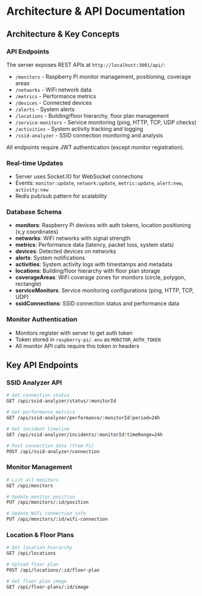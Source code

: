 # Architecture & API Documentation

## Architecture & Key Concepts

### API Endpoints
The server exposes REST APIs at `http://localhost:3001/api/`:
- `/monitors` - Raspberry Pi monitor management, positioning, coverage areas
- `/networks` - WiFi network data
- `/metrics` - Performance metrics
- `/devices` - Connected devices
- `/alerts` - System alerts
- `/locations` - Building/floor hierarchy, floor plan management
- `/service-monitors` - Service monitoring (ping, HTTP, TCP, UDP checks)
- `/activities` - System activity tracking and logging
- `/ssid-analyzer` - SSID connection monitoring and analysis

All endpoints require JWT authentication (except monitor registration).

### Real-time Updates
- Server uses Socket.IO for WebSocket connections
- Events: `monitor:update`, `network:update`, `metric:update`, `alert:new`, `activity:new`
- Redis pub/sub pattern for scalability

### Database Schema
- **monitors**: Raspberry Pi devices with auth tokens, location positioning (x,y coordinates)
- **networks**: WiFi networks with signal strength
- **metrics**: Performance data (latency, packet loss, system stats)
- **devices**: Detected devices on networks
- **alerts**: System notifications
- **activities**: System activity logs with timestamps and metadata
- **locations**: Building/floor hierarchy with floor plan storage
- **coverageAreas**: WiFi coverage zones for monitors (circle, polygon, rectangle)
- **serviceMonitors**: Service monitoring configurations (ping, HTTP, TCP, UDP)
- **ssidConnections**: SSID connection status and performance data

### Monitor Authentication
- Monitors register with server to get auth token
- Token stored in `raspberry-pi/.env` as `MONITOR_AUTH_TOKEN`
- All monitor API calls require this token in headers

## Key API Endpoints

### SSID Analyzer API
```bash
# Get connection status
GET /api/ssid-analyzer/status/:monitorId

# Get performance metrics
GET /api/ssid-analyzer/performance/:monitorId?period=24h

# Get incident timeline
GET /api/ssid-analyzer/incidents/:monitorId?timeRange=24h

# Post connection data (from Pi)
POST /api/ssid-analyzer/connection
```

### Monitor Management
```bash
# List all monitors
GET /api/monitors

# Update monitor position
PUT /api/monitors/:id/position

# Update WiFi connection info
PUT /api/monitors/:id/wifi-connection
```

### Location & Floor Plans
```bash
# Get location hierarchy
GET /api/locations

# Upload floor plan
POST /api/locations/:id/floor-plan

# Get floor plan image
GET /api/floor-plans/:id/image
```